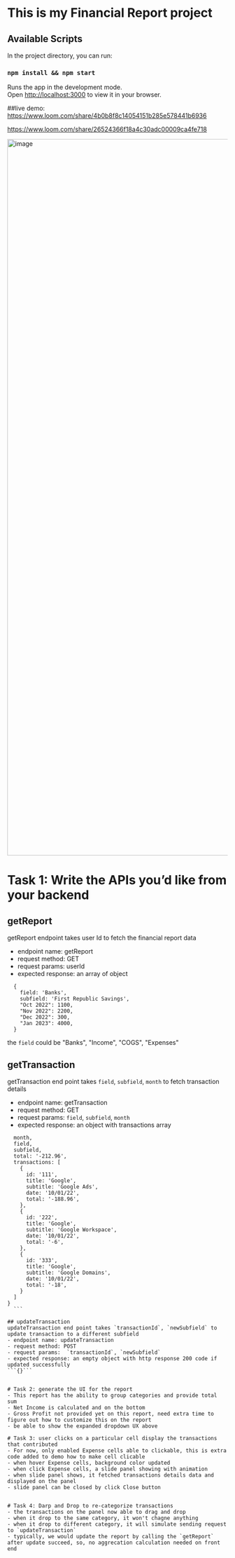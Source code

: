 # This is my Financial Report project

## Available Scripts

In the project directory, you can run:

### `npm install && npm start`

Runs the app in the development mode.\
Open [http://localhost:3000](http://localhost:3000) to view it in your browser.

##live demo: https://www.loom.com/share/4b0b8f8c14054151b285e578441b6936

https://www.loom.com/share/26524366f18a4c30adc00009ca4fe718

<img width="1635" alt="image" src="https://user-images.githubusercontent.com/12931325/221016506-01bf96aa-88d2-4317-8ec3-d301576df8d5.png">


# Task 1: Write the APIs you’d like from your backend
## getReport
  getReport endpoint takes user Id to fetch the financial report data
  - endpoint name: getReport
  - request method: GET
  - request params: userId
  - expected response: an array of object 
  ```
    {
      field: 'Banks',
      subfield: 'First Republic Savings',
      "Oct 2022": 1100,
      "Nov 2022": 2200,
      "Dec 2022": 300,
      "Jan 2023": 4000,
    }
  ```
  the `field` could be "Banks", "Income", "COGS", "Expenses"
  

## getTransaction
  getTransaction end point takes `field`, `subfield`, `month` to fetch transaction details
  - endpoint name: getTransaction
  - request method: GET
  - request params: `field`, `subfield`, `month` 
  - expected response: an object with transactions array
  ```{
    month,
    field,
    subfield,
    total: '-212.96',
    transactions: [
      {
        id: '111',
        title: 'Google',
        subtitle: 'Google Ads',
        date: '10/01/22',
        total: '-188.96',
      },
      {
        id: '222',
        title: 'Google',
        subtitle: 'Google Workspace',
        date: '10/01/22',
        total: '-6',
      },
      {
        id: '333',
        title: 'Google',
        subtitle: 'Google Domains',
        date: '10/01/22',
        total: '-18',
      }
    ]
  }
    ```

## updateTransaction
  updateTransaction end point takes `transactionId`, `newSubfield` to update transaction to a different subfield
  - endpoint name: updateTransaction
  - request method: POST
  - request params:  `transactionId`, `newSubfield`
  - expected response: an empty object with http response 200 code if updated successfully 
  ```{}```


# Task 2: generate the UI for the report
- This report has the ability to group categories and provide total sum
- Net Income is calculated and on the bottom
- Gross Profit not provided yet on this report, need extra time to figure out how to customize this on the report
- be able to show the expanded dropdown UX above

# Task 3: user clicks on a particular cell display the transactions that contributed 
- For now, only enabled Expense cells able to clickable, this is extra code added to demo how to make cell clicable
- when hover Expense cells, background color updated
- when click Expense cells, a slide panel showing with animation
- when slide panel shows, it fetched transactions details data and displayed on the panel
- slide panel can be closed by click Close button


# Task 4: Darp and Drop to re-categorize transactions
- the transactions on the panel now able to drag and drop
- when it drop to the same category, it won't chagne anything
- when it drop to different category, it will simulate sending request to `updateTransaction`
- typically, we would update the report by calling the `getReport` after update succeed, so, no aggrecation calculation needed on front end

